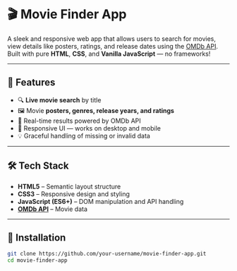 # 🎬 Movie Finder App

A sleek and responsive web app that allows users to search for movies, view details like posters, ratings, and release dates using the [OMDb API](http://www.omdbapi.com/). Built with pure **HTML**, **CSS**, and **Vanilla JavaScript** — no frameworks!

---

## 🚀 Features

- 🔍 **Live movie search** by title
- 🖼️ Movie **posters, genres, release years, and ratings**
- 🎯 Real-time results powered by OMDb API
- 📱 Responsive UI — works on desktop and mobile
- 💡 Graceful handling of missing or invalid data

---

## 🛠️ Tech Stack

- **HTML5** – Semantic layout structure
- **CSS3** – Responsive design and styling
- **JavaScript (ES6+)** – DOM manipulation and API handling
- **[OMDb API](http://www.omdbapi.com/)** – Movie data

---

## 🔧 Installation

```bash
git clone https://github.com/your-username/movie-finder-app.git
cd movie-finder-app
```
